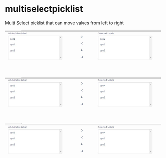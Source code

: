 # multiselectpicklist
Multi Select picklist that can move values from left to right 

![ScreenShot](https://github.com/Rao6308/multiselectpicklist/blob/master/src/screenshot1.JPG)


![ScreenShot](https://github.com/Rao6308/multiselectpicklist/blob/master/src/screenshot1.JPG)



![ScreenShot](https://github.com/Rao6308/multiselectpicklist/blob/master/src/screenshot1.JPG)
